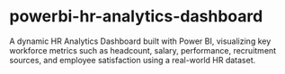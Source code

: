 # powerbi-hr-analytics-dashboard
A dynamic HR Analytics Dashboard built with Power BI, visualizing key workforce metrics such as headcount, salary, performance, recruitment sources, and employee satisfaction using a real-world HR dataset.
